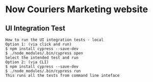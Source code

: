 # Now Couriers Marketing website

## UI Integration Test

    How to run the UI integration tests - local
    Option 1: (via click and run)
    $ npm install cypress --save-dev
    $ ./node_modules/.bin/cypress open
    Select the intended test and run
    Option 2: (via CLI)
    $ npm install cypress --save-dev
    $ ./node_modules/.bin/cypress run
    This runs all the tests from command line inteface


